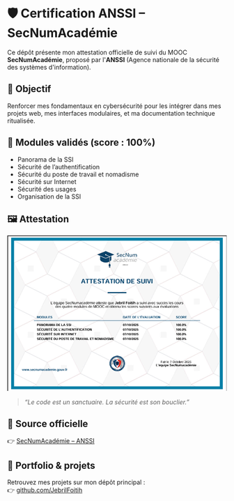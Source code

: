# 🛡️ Certification ANSSI – SecNumAcadémie

Ce dépôt présente mon attestation officielle de suivi du MOOC **SecNumAcadémie**, proposé par l'**ANSSI** (Agence nationale de la sécurité des systèmes d'information).

## 🎯 Objectif

Renforcer mes fondamentaux en cybersécurité pour les intégrer dans mes projets web, mes interfaces modulaires, et ma documentation technique ritualisée.

## 📜 Modules validés (score : 100%)

- Panorama de la SSI  
- Sécurité de l’authentification  
- Sécurité du poste de travail et nomadisme  
- Sécurité sur Internet  
- Sécurité des usages  
- Organisation de la SSI

## 🖼️ Attestation

![Attestation ANSSI](certification-bases-cybersecurite-anssi-mooc.png)

> *“Le code est un sanctuaire. La sécurité est son bouclier.”*

## 🔗 Source officielle

👉 [SecNumAcadémie – ANSSI](https://www.secnumacademie.gouv.fr)

## 📁 Portfolio & projets

Retrouvez mes projets sur mon dépôt principal :  
👉 [github.com/JebrilFoitih](https://github.com/morchid65/anssi-certification-cybersecurite)
